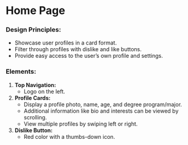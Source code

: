 # Home Page

### Design Principles:

- Showcase user profiles in a card format.
- Filter through profiles with dislike and like buttons.
- Provide easy access to the user’s own profile and settings.

### Elements:

1. **Top Navigation:**
   - Logo on the left.
2. **Profile Cards:**
   - Display a profile photo, name, age, and degree program/major.
   - Additional information like bio and interests can be viewed by scrolling.
   - View multiple profiles by swiping left or right.
3. **Dislike Button:**
   - Red color with a thumbs-down icon.
